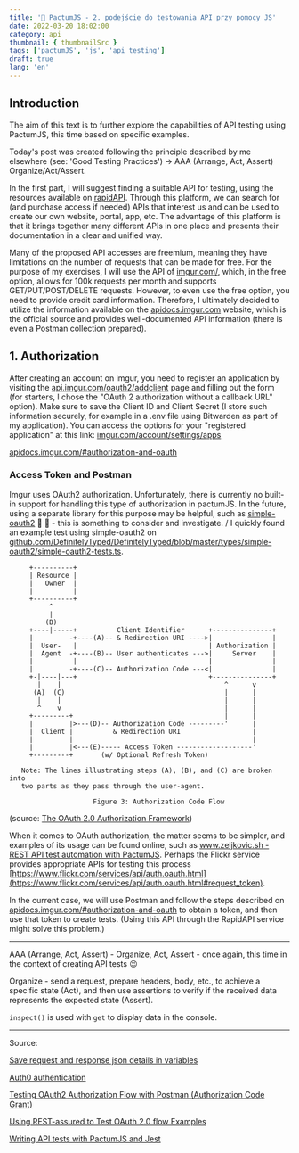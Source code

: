 ```yaml
---
title: '🤝 PactumJS - 2. podejście do testowania API przy pomocy JS'
date: 2022-03-20 18:02:00
category: api
thumbnail: { thumbnailSrc }
tags: ['pactumJS', 'js', 'api testing']
draft: true
lang: 'en'
---
```


## Introduction

The aim of this text is to further explore the capabilities of API testing using PactumJS, this time based on specific examples.

Today's post was created following the principle described by me elsewhere (see: 'Good Testing Practices') -> AAA (Arrange, Act, Assert) Organize/Act/Assert.

In the first part, I will suggest finding a suitable API for testing, using the resources available on [rapidAPI](https://rapidapi.com/). Through this platform, we can search for (and purchase access if needed) APIs that interest us and can be used to create our own website, portal, app, etc. The advantage of this platform is that it brings together many different APIs in one place and presents their documentation in a clear and unified way.

Many of the proposed API accesses are freemium, meaning they have limitations on the number of requests that can be made for free. For the purpose of my exercises, I will use the API of [imgur.com/](https://imgur.com/), which, in the free option, allows for 100k requests per month and supports GET/PUT/POST/DELETE requests. However, to even use the free option, you need to provide credit card information. Therefore, I ultimately decided to utilize the information available on the [apidocs.imgur.com](https://apidocs.imgur.com/) website, which is the official source and provides well-documented API information (there is even a Postman collection prepared).

## 1. Authorization

After creating an account on imgur, you need to register an application by visiting the [api.imgur.com/oauth2/addclient](https://api.imgur.com/oauth2/addclient) page and filling out the form (for starters, I chose the "OAuth 2 authorization without a callback URL" option). Make sure to save the Client ID and Client Secret (I store such information securely, for example in a .env file using Bitwarden as part of my application).
You can access the options for your "registered application" at this link: [imgur.com/account/settings/apps](https://imgur.com/account/settings/apps)

[apidocs.imgur.com/#authorization-and-oauth](https://apidocs.imgur.com/#authorization-and-oauth)

### Access Token and Postman

Imgur uses OAuth2 authorization. Unfortunately, there is currently no built-in support for handling this type of authorization in pactumJS. In the future, using a separate library for this purpose may be helpful, such as [simple-oauth2](https://www.npmjs.com/package/simple-oauth2) 🧐 🤔 - this is something to consider and investigate. / I quickly found an example test using simple-oauth2 on [github.com/DefinitelyTyped/DefinitelyTyped/blob/master/types/simple-oauth2/simple-oauth2-tests.ts](https://github.com/DefinitelyTyped/DefinitelyTyped/blob/master/types/simple-oauth2/simple-oauth2-tests.ts).

```
     +----------+
     | Resource |
     |   Owner  |
     |          |
     +----------+
          ^
          |
         (B)
     +----|-----+          Client Identifier      +---------------+
     |         -+----(A)-- & Redirection URI ---->|               |
     |  User-   |                                 | Authorization |
     |  Agent  -+----(B)-- User authenticates --->|     Server    |
     |          |                                 |               |
     |         -+----(C)-- Authorization Code ---<|               |
     +-|----|---+                                 +---------------+
       |    |                                         ^      v
      (A)  (C)                                        |      |
       |    |                                         |      |
       ^    v                                         |      |
     +---------+                                      |      |
     |         |>---(D)-- Authorization Code ---------'      |
     |  Client |          & Redirection URI                  |
     |         |                                             |
     |         |<---(E)----- Access Token -------------------'
     +---------+       (w/ Optional Refresh Token)

   Note: The lines illustrating steps (A), (B), and (C) are broken into
   two parts as they pass through the user-agent.

                     Figure 3: Authorization Code Flow

```

(source: [The OAuth 2.0 Authorization Framework](https://datatracker.ietf.org/doc/html/rfc6749))

When it comes to OAuth authorization, the matter seems to be simpler, and examples of its usage can be found online, such as [www.zeljkovic.sh - REST API test automation with PactumJS](https://www.zeljkovic.sh/rest-api-test-automation-with-pactumjs/). Perhaps the Flickr service provides appropriate APIs for testing this process [https://www.flickr.com/services/api/auth.oauth.html](https://www.flickr.com/services/api/auth.oauth.html#request_token).

In the current case, we will use Postman and follow the steps described on [apidocs.imgur.com/#authorization-and-oauth](https://apidocs.imgur.com/#authorization-and-oauth) to obtain a token, and then use that token to create tests. (Using this API through the RapidAPI service might solve this problem.)

---

AAA (Arrange, Act, Assert) - Organize, Act, Assert - once again, this time in the context of creating API tests 😉

Organize - send a request, prepare headers, body, etc., to achieve a specific state (Act), and then use assertions to verify if the received data represents the expected state (Assert).

`inspect()` is used with `get` to display data in the console.

---

Source:

[Save request and response json details in variables](https://github.com/pactumjs/pactum/discussions/81)

[Auth0 authentication](https://github.com/pactumjs/pactum/issues/79)

[Testing OAuth2 Authorization Flow with Postman (Authorization Code Grant)](https://www.youtube.com/watch?v=NRU_KdUSjD4)

[Using REST-assured to Test OAuth 2.0 flow Examples](https://devqa.io/rest-assured-oauth2-workflow-examples/)

[Writing API tests with PactumJS and Jest](https://www.testingwithmarie.com/post/writing-api-tests-with-pactumjs-and-jest)

